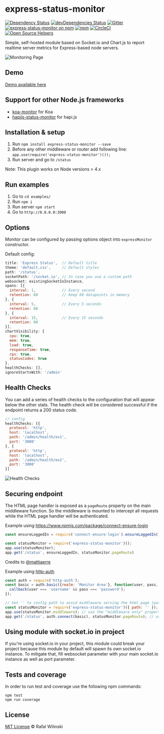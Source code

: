 # express-status-monitor

[![Dependency Status](https://david-dm.org/RafalWilinski/express-status-monitor/status.svg?style=flat)](https://david-dm.org/RafalWilinski/express-status-monitor) [![devDependencies Status](https://david-dm.org/RafalWilinski/express-status-monitor/dev-status.svg)](https://david-dm.org/RafalWilinski/express-status-monitor?type=dev)
[![Gitter](https://badges.gitter.im/Join%20Chat.svg)](https://gitter.im/express-status-monitor/Lobby/?utm_source=badge&utm_medium=badge&utm_campaign=pr-badge)
[![express-status-monitor on npm](https://img.shields.io/npm/v/express-status-monitor.svg)](https://www.npmjs.com/express-status-monitor)
[![npm](https://img.shields.io/npm/dt/express-status-monitor.svg)](https://img.shields.io/npm/dt/express-status-monitor.svg)
[![CircleCI](https://img.shields.io/circleci/project/github/RafalWilinski/express-status-monitor/master.svg)](https://circleci.com/gh/RafalWilinski/express-status-monitor)
[![Open Source Helpers](https://www.codetriage.com/rafalwilinski/express-status-monitor/badges/users.svg)](https://www.codetriage.com/rafalwilinski/express-status-monitor)

Simple, self-hosted module based on Socket.io and Chart.js to report realtime server metrics for Express-based node servers.

![Monitoring Page](http://i.imgur.com/AHizEWq.gif "Monitoring Page")

## Demo

[Demo available here](https://express-status-monitor-demo.herokuapp.com/)

## Support for other Node.js frameworks

* [koa-monitor](https://github.com/capaj/koa-monitor) for Koa
* [hapijs-status-monitor](https://github.com/ziyasal/hapijs-status-monitor) for hapi.js

## Installation & setup

1. Run `npm install express-status-monitor --save`
2. Before any other middleware or router add following line:
`app.use(require('express-status-monitor')());`
3. Run server and go to `/status`

Note: This plugin works on Node versions > 4.x

## Run examples

1. Go to `cd examples/`
2. Run `npm i`
3. Run server `npm start`
4. Go to `http://0.0.0.0:3000`

## Options

Monitor can be configured by passing options object into `expressMonitor` constructor.

Default config:
```javascript
title: 'Express Status',  // Default title
theme: 'default.css',     // Default styles
path: '/status',
socketPath: '/socket.io', // In case you use a custom path
websocket: existingSocketIoInstance,
spans: [{
  interval: 1,            // Every second
  retention: 60           // Keep 60 datapoints in memory
}, {
  interval: 5,            // Every 5 seconds
  retention: 60
}, {
  interval: 15,           // Every 15 seconds
  retention: 60
}],
chartVisibility: {
  cpu: true,
  mem: true,
  load: true,
  responseTime: true,
  rps: true,
  statusCodes: true
},
healthChecks: [],
ignoreStartsWith: '/admin'

```

## Health Checks

You can add a series of health checks to the configuration that will appear below the other stats. The health check will be considered successful if the endpoint returns a 200 status code.

```javascript
// config
healthChecks: [{
  protocol: 'http',
  host: 'localhost',
  path: '/admin/health/ex1',
  port: '3000'
}, {
  protocol: 'http',
  host: 'localhost',
  path: '/admin/health/ex2',
  port: '3000'
}]
```

![Health Checks](https://i.imgur.com/6tY4OhA.png "Health Checks")

## Securing endpoint

The HTML page handler is exposed as a `pageRoute` property on the main
middleware function.  So the middleware is mounted to intercept all requests
while the HTML page handler will be authenticated.

Example using https://www.npmjs.com/package/connect-ensure-login
```javascript
const ensureLoggedIn = require('connect-ensure-login').ensureLoggedIn()

const statusMonitor = require('express-status-monitor')();
app.use(statusMonitor);
app.get('/status', ensureLoggedIn, statusMonitor.pageRoute)
```

Credits to [@mattiaerre](https://github.com/mattiaerre)

Example using [http-auth](https://www.npmjs.com/package/http-auth)
```javascript
const auth = require('http-auth');
const basic = auth.basic({realm: 'Monitor Area'}, function(user, pass, callback) {
  callback(user === 'username' && pass === 'password');
});

// Set '' to config path to avoid middleware serving the html page (path must be a string not equal to the wanted route)
const statusMonitor = require('express-status-monitor')({ path: '' });
app.use(statusMonitor.middleware); // use the "middleware only" property to manage websockets
app.get('/status', auth.connect(basic), statusMonitor.pageRoute); // use the pageRoute property to serve the dashboard html page
```

## Using module with socket.io in project

If you're using socket.io in your project, this module could break your project because this module by default will spawn its own socket.io instance. To mitigate that, fill websocket parameter with your main socket.io instance as well as port parameter.

## Tests and coverage

In order to run test and coverage use the following npm commands:
```
npm test
npm run coverage
```

## License

[MIT License](https://opensource.org/licenses/MIT) © Rafal Wilinski
